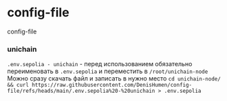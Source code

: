 # config-file
config-file

### unichain
`.env.sepolia - unichain` - перед использованием обязательно переименовать в `.env.sepolia` и переместить в `/root/unichain-node`
Можно сразу скачать файл и записать в нужно место
```cd unichain-node/ && curl https://raw.githubusercontent.com/DenisHumen/config-file/refs/heads/main/.env.sepolia%20-%20unichain > .env.sepolia```
